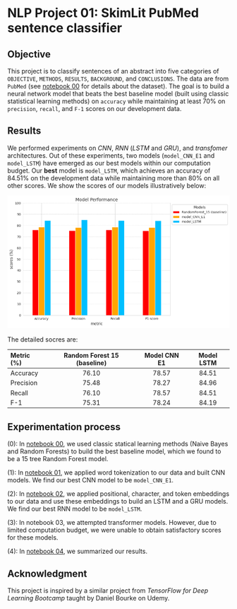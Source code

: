 # NLP Project 01: SkimLit PubMed sentence classifier

## Objective

This project is to classify sentences of an abstract into five categories of `OBJECTIVE`, `METHODS`, `RESULTS`, `BACKGROUND`, and `CONCLUSIONS`. The data are from `PubMed` (see [notebook 00](https://github.com/ZYWZong/ML_Practice_Projects/blob/e60a659556b3f231576d4f5c81e0fd0e491ba57e/SkimLit_project_practice/SkimLit_data_preprocessing_and_baseline_model_00.ipynb) for details about the dataset). The goal is to build a neural network model that beats the best baseline model (built using classic statistical learning methods) on `accuracy` while maintaining at least $70$% on `precision`, `recall`, and `F-1` scores on our development data.

## Results

We performed experiments on *CNN*, *RNN* (*LSTM* and *GRU*), and *transfomer* architectures. Out of these experiments, two models (`model_CNN_E1` and `model_LSTM`) have emerged as our best models within our computation budget. Our **best** model is `model_LSTM`, which achieves an accuracy of $84.51$% on the development data while maintaining more than $80$% on all other scores. We show the scores of our models illustratively below:

![pictures/image.png](https://github.com/ZYWZong/ML_Practice_Projects/blob/2a2d8e8640c5c253c2f48a8fe0be710c54e78657/SkimLit_project_practice/SkimLit_results_raw/Result_scores.png)

The detailed socres are:

| Metric (%)  | Random Forest 15 (baseline) | Model CNN E1 | Model LSTM |
| :-------- | :-------: | :-------: | :-------: |
| Accuracy  | 76.10     | 78.57     | 84.51     |
| Precision | 75.48     | 78.27     | 84.96     |
| Recall    | 76.10     | 78.57     | 84.51     |
| F-1       | 75.31     | 78.24     | 84.19     |

## Experimentation process

(0): In [notebook 00](https://github.com/ZYWZong/ML_Practice_Projects/blob/e60a659556b3f231576d4f5c81e0fd0e491ba57e/SkimLit_project_practice/SkimLit_data_preprocessing_and_baseline_model_00.ipynb), we used classic statical learning methods (Naive Bayes and Random Forests) to build the best baseline model, which we found to be a 15 tree Random Forest model.

(1): In [notebook 01](https://github.com/ZYWZong/ML_Practice_Projects/blob/42e9e455dd0a2ae73c8d9d6f2beb35d2262d5319/SkimLit_project_practice/SkimLit_experiment01_token_embeddings_with_CNN_01.ipynb), we applied word tokenization to our data and built CNN models. We find our best CNN model to be `model_CNN_E1`.

(2): In [notebook 02](https://github.com/ZYWZong/ML_Practice_Projects/blob/42e9e455dd0a2ae73c8d9d6f2beb35d2262d5319/SkimLit_project_practice/SkimLit_experiment02_multiple_embeddings_LSTM_and_GRU_02.ipynb), we applied positional, character, and token embeddings to our data and use these embeddings to build an LSTM and a GRU models. We find our best RNN model to be `model_LSTM`.

(3): In notebook 03, we attempted transformer models. However, due to limited computation budget, we were unable to obtain satisfactory scores for these models.

(4): In [notebook 04](https://github.com/ZYWZong/ML_Practice_Projects/blob/42e9e455dd0a2ae73c8d9d6f2beb35d2262d5319/SkimLit_project_practice/SkimLit_results_04.ipynb), we summarized our results.

## Acknowledgment

This project is inspired by a similar project from *TensorFlow for Deep Learning Bootcamp* taught by Daniel Bourke on Udemy.

